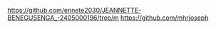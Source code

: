 https://github.com/ennete2030/JEANNETTE-BENEGUSENGA_-2405000196/tree/m
https://github.com/mhrjoseph
